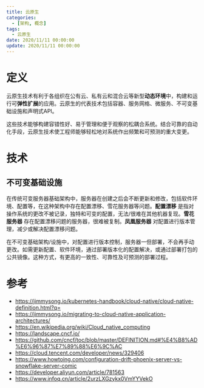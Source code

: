 ```yaml
---
title: 云原生
categories: 
  - [架构, 概念]
tags:
  - 云原生
date: 2020/11/11 00:00:00
update: 2020/11/11 00:00:00
---
```


 # 定义

云原生技术有利于各组织在公有云、私有云和混合云等新型**动态环境**中，构建和运行可**弹性扩展**的应用。云原生的代表技术包括容器、服务网格、微服务、不可变基础设施和声明式API。

这些技术能够构建容错性好、易于管理和便于观察的松耦合系统。结合可靠的自动化手段，云原生技术使工程师能够轻松地对系统作出频繁和可预测的重大变更。

# 技术

## 不可变基础设施

在传统可变服务器基础架构中，服务器在创建之后会不断更新和修改，包括软件环境、配置等，在这种架构中存在配置漂移、雪花服务器等问题。**配置漂移** 是指对操作系统的更改不被记录，独特和可变的配置，无法/很难在其他机器复现。**雪花服务器** 存在配置漂移问题的服务器，很难被复制。**凤凰服务器** 对配置进行版本管理，减少或解决配置漂移问题。

在不可变基础架构/设施中，对配置进行版本控制，服务器一但部署，不会再手动更改。如需更新配置、软件环境，通过部署版本化的配置解决，或通过部署打包的公共镜像。这种方式，有更高的一致性、可靠性及可预测的部署过程。

# 参考

- https://jimmysong.io/kubernetes-handbook/cloud-native/cloud-native-definition.html?q=
- https://jimmysong.io/migrating-to-cloud-native-application-architectures/
- https://en.wikipedia.org/wiki/Cloud_native_computing
- https://landscape.cncf.io/
- https://github.com/cncf/toc/blob/master/DEFINITION.md#%E4%B8%AD%E6%96%87%E7%89%88%E6%9C%AC
- https://cloud.tencent.com/developer/news/329406
- https://www.howtoing.com/configuration-drift-phoenix-server-vs-snowflake-server-comic
- https://developer.aliyun.com/article/781563
- https://www.infoq.cn/article/2urzLXGzykx0VmYYVekO